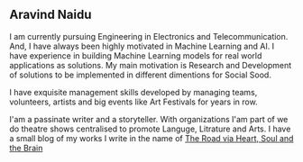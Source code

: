 ## Aravind Naidu
I am currently pursuing Engineering in Electronics and Telecommunication.
And, I have always been highly motivated in Machine Learning and AI. I have experience in building Machine Learning models for real world applications as solutions. 
My main motivation is Research and Development of solutions to be implemented in different dimentions for Social Sood.

I have exquisite management skills developed by managing teams, volunteers, artists and big events like Art Festivals for years in row.

I'am a passinate writer and a storyteller. With organizations I'am part of we do theatre shows centralised to promote Languge, Litrature and Arts.
I have a small blog of my works I write in the name of [The Road via Heart, Soul and the Brain](https://thearavindnaidublog.wordpress.com)
